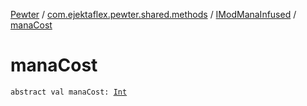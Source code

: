 [Pewter](../../index.md) / [com.ejektaflex.pewter.shared.methods](../index.md) / [IModManaInfused](index.md) / [manaCost](./mana-cost.md)

# manaCost

`abstract val manaCost: `[`Int`](https://kotlinlang.org/api/latest/jvm/stdlib/kotlin/-int/index.html)